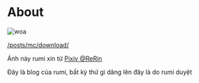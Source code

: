 # About
![woa](https://rba.kanostar.top/adapt)

[/posts/mc/download/](/posts/mc/download/)

Ảnh này rumi xin từ [Pixiv @ReRin](https://www.pixiv.net/artworks/113745329)

Đây là blog của rumi, bất kỳ thứ gì dăng lên đây là do rumi duyệt
